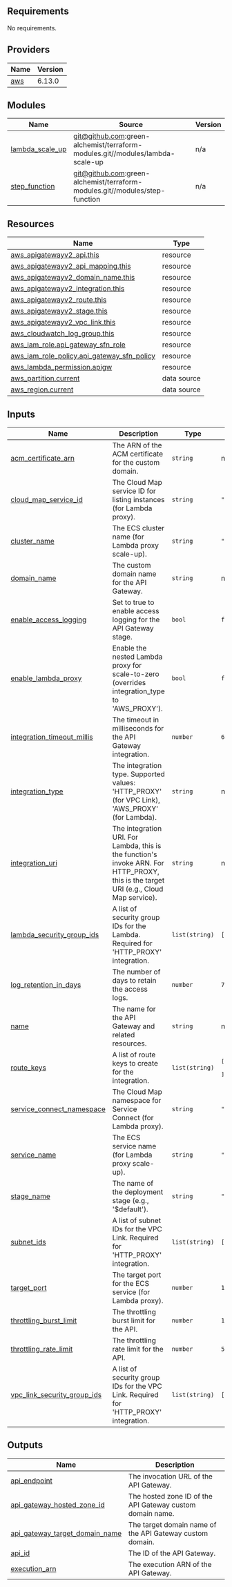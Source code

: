 ## Requirements

No requirements.

## Providers

| Name | Version |
|------|---------|
| <a name="provider_aws"></a> [aws](#provider\_aws) | 6.13.0 |

## Modules

| Name | Source | Version |
|------|--------|---------|
| <a name="module_lambda_scale_up"></a> [lambda\_scale\_up](#module\_lambda\_scale\_up) | git@github.com:green-alchemist/terraform-modules.git//modules/lambda-scale-up | n/a |
| <a name="module_step_function"></a> [step\_function](#module\_step\_function) | git@github.com:green-alchemist/terraform-modules.git//modules/step-function | n/a |

## Resources

| Name | Type |
|------|------|
| [aws_apigatewayv2_api.this](https://registry.terraform.io/providers/hashicorp/aws/latest/docs/resources/apigatewayv2_api) | resource |
| [aws_apigatewayv2_api_mapping.this](https://registry.terraform.io/providers/hashicorp/aws/latest/docs/resources/apigatewayv2_api_mapping) | resource |
| [aws_apigatewayv2_domain_name.this](https://registry.terraform.io/providers/hashicorp/aws/latest/docs/resources/apigatewayv2_domain_name) | resource |
| [aws_apigatewayv2_integration.this](https://registry.terraform.io/providers/hashicorp/aws/latest/docs/resources/apigatewayv2_integration) | resource |
| [aws_apigatewayv2_route.this](https://registry.terraform.io/providers/hashicorp/aws/latest/docs/resources/apigatewayv2_route) | resource |
| [aws_apigatewayv2_stage.this](https://registry.terraform.io/providers/hashicorp/aws/latest/docs/resources/apigatewayv2_stage) | resource |
| [aws_apigatewayv2_vpc_link.this](https://registry.terraform.io/providers/hashicorp/aws/latest/docs/resources/apigatewayv2_vpc_link) | resource |
| [aws_cloudwatch_log_group.this](https://registry.terraform.io/providers/hashicorp/aws/latest/docs/resources/cloudwatch_log_group) | resource |
| [aws_iam_role.api_gateway_sfn_role](https://registry.terraform.io/providers/hashicorp/aws/latest/docs/resources/iam_role) | resource |
| [aws_iam_role_policy.api_gateway_sfn_policy](https://registry.terraform.io/providers/hashicorp/aws/latest/docs/resources/iam_role_policy) | resource |
| [aws_lambda_permission.apigw](https://registry.terraform.io/providers/hashicorp/aws/latest/docs/resources/lambda_permission) | resource |
| [aws_partition.current](https://registry.terraform.io/providers/hashicorp/aws/latest/docs/data-sources/partition) | data source |
| [aws_region.current](https://registry.terraform.io/providers/hashicorp/aws/latest/docs/data-sources/region) | data source |

## Inputs

| Name | Description | Type | Default | Required |
|------|-------------|------|---------|:--------:|
| <a name="input_acm_certificate_arn"></a> [acm\_certificate\_arn](#input\_acm\_certificate\_arn) | The ARN of the ACM certificate for the custom domain. | `string` | n/a | yes |
| <a name="input_cloud_map_service_id"></a> [cloud\_map\_service\_id](#input\_cloud\_map\_service\_id) | The Cloud Map service ID for listing instances (for Lambda proxy). | `string` | `""` | no |
| <a name="input_cluster_name"></a> [cluster\_name](#input\_cluster\_name) | The ECS cluster name (for Lambda proxy scale-up). | `string` | `""` | no |
| <a name="input_domain_name"></a> [domain\_name](#input\_domain\_name) | The custom domain name for the API Gateway. | `string` | n/a | yes |
| <a name="input_enable_access_logging"></a> [enable\_access\_logging](#input\_enable\_access\_logging) | Set to true to enable access logging for the API Gateway stage. | `bool` | `false` | no |
| <a name="input_enable_lambda_proxy"></a> [enable\_lambda\_proxy](#input\_enable\_lambda\_proxy) | Enable the nested Lambda proxy for scale-to-zero (overrides integration\_type to 'AWS\_PROXY'). | `bool` | `false` | no |
| <a name="input_integration_timeout_millis"></a> [integration\_timeout\_millis](#input\_integration\_timeout\_millis) | The timeout in milliseconds for the API Gateway integration. | `number` | `60000` | no |
| <a name="input_integration_type"></a> [integration\_type](#input\_integration\_type) | The integration type. Supported values: 'HTTP\_PROXY' (for VPC Link), 'AWS\_PROXY' (for Lambda). | `string` | n/a | yes |
| <a name="input_integration_uri"></a> [integration\_uri](#input\_integration\_uri) | The integration URI. For Lambda, this is the function's invoke ARN. For HTTP\_PROXY, this is the target URI (e.g., Cloud Map service). | `string` | n/a | yes |
| <a name="input_lambda_security_group_ids"></a> [lambda\_security\_group\_ids](#input\_lambda\_security\_group\_ids) | A list of security group IDs for the Lambda. Required for 'HTTP\_PROXY' integration. | `list(string)` | `[]` | no |
| <a name="input_log_retention_in_days"></a> [log\_retention\_in\_days](#input\_log\_retention\_in\_days) | The number of days to retain the access logs. | `number` | `7` | no |
| <a name="input_name"></a> [name](#input\_name) | The name for the API Gateway and related resources. | `string` | n/a | yes |
| <a name="input_route_keys"></a> [route\_keys](#input\_route\_keys) | A list of route keys to create for the integration. | `list(string)` | <pre>[<br/>  "ANY /{proxy+}"<br/>]</pre> | no |
| <a name="input_service_connect_namespace"></a> [service\_connect\_namespace](#input\_service\_connect\_namespace) | The Cloud Map namespace for Service Connect (for Lambda proxy). | `string` | `""` | no |
| <a name="input_service_name"></a> [service\_name](#input\_service\_name) | The ECS service name (for Lambda proxy scale-up). | `string` | `""` | no |
| <a name="input_stage_name"></a> [stage\_name](#input\_stage\_name) | The name of the deployment stage (e.g., '$default'). | `string` | `"$default"` | no |
| <a name="input_subnet_ids"></a> [subnet\_ids](#input\_subnet\_ids) | A list of subnet IDs for the VPC Link. Required for 'HTTP\_PROXY' integration. | `list(string)` | `[]` | no |
| <a name="input_target_port"></a> [target\_port](#input\_target\_port) | The target port for the ECS service (for Lambda proxy). | `number` | `1337` | no |
| <a name="input_throttling_burst_limit"></a> [throttling\_burst\_limit](#input\_throttling\_burst\_limit) | The throttling burst limit for the API. | `number` | `10000` | no |
| <a name="input_throttling_rate_limit"></a> [throttling\_rate\_limit](#input\_throttling\_rate\_limit) | The throttling rate limit for the API. | `number` | `5000` | no |
| <a name="input_vpc_link_security_group_ids"></a> [vpc\_link\_security\_group\_ids](#input\_vpc\_link\_security\_group\_ids) | A list of security group IDs for the VPC Link. Required for 'HTTP\_PROXY' integration. | `list(string)` | `[]` | no |

## Outputs

| Name | Description |
|------|-------------|
| <a name="output_api_endpoint"></a> [api\_endpoint](#output\_api\_endpoint) | The invocation URL of the API Gateway. |
| <a name="output_api_gateway_hosted_zone_id"></a> [api\_gateway\_hosted\_zone\_id](#output\_api\_gateway\_hosted\_zone\_id) | The hosted zone ID of the API Gateway custom domain name. |
| <a name="output_api_gateway_target_domain_name"></a> [api\_gateway\_target\_domain\_name](#output\_api\_gateway\_target\_domain\_name) | The target domain name of the API Gateway custom domain. |
| <a name="output_api_id"></a> [api\_id](#output\_api\_id) | The ID of the API Gateway. |
| <a name="output_execution_arn"></a> [execution\_arn](#output\_execution\_arn) | The execution ARN of the API Gateway. |
